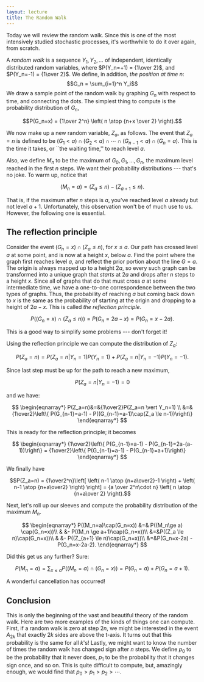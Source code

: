 ```yaml
---
layout: lecture
title: The Random Walk
---
```


Today we will review the random walk.  Since this is one of the most
intensively studied stochastic processes, it's worthwhile to do it
over again, from scratch.

A _random walk_ is a sequence $Y_1, Y_2, \ldots$ of independent,
identically distributed random variables, where
$P(Y_n=+1) = {1\over 2}$, and $P(Y_n=-1) = {1\over 2}$.
We define, in addition, _the position at time $n$_:
$$G_n = \sum_{i=1}^n Y_i$$
We draw a sample point of the random walk by graphing $G_n$ with
respect to time, and connecting the dots.  The simplest thing to
compute is the probability distribution of $G_n$,

$$P(G_n=x) = {1\over 2^n} \left( n \atop {n+x \over 2} \right).$$

We now make up a new random variable, $Z_a$, as follows.  The event
that $Z_a=n$ is defined to be
$(G_1<a)\cap(G_2<a)\cap\cdots\cap(G_{n-1}<a)\cap(G_n=a).$  This is
the time it takes, or ``the waiting time,'' to reach level $a$.

Also, we define $M_n$ to be the maximum of $G_0,G_1,\ldots,G_n$, the
maximum level reached in the first $n$ steps.  We want their
probability distributions --- that's no joke.  To warm up, notice
that

$$(M_n=a) = (Z_a\le n)-(Z_{a+1}\le n).$$

That is, if the maximum
after $n$ steps is $a$, you've reached level $a$ already but not level
$a+1$.  Unfortunately, this observation won't be of much use to us.
However, the following one is essential.

The reflection principle
------------------------

Consider the event $(G_n=x)\cap(Z_a\le n)$, for $x\le a$.  Our path
has crossed level $a$ at some point, and is now at a height $x$, below
$a$.  Find the point where the graph first reaches level $a$, and
reflect the prior portion about the line $G=a$.  The origin is always
mapped up to a height $2a$, so every such graph can be transformed
into a unique graph that _starts_ at $2a$ and drops after $n$
steps to a
height $x$.  Since all of graphs that do that must cross $a$ at some
intermediate time, we have a one-to-one correspondence between the two
types of graphs.  Thus, the probability of reaching $a$ but coming
back down to $x$ is the same as the probability of starting at the
origin and dropping to a height of $2a-x$.  This is called _the
reflection principle_.

$$P((G_n=x)\cap(Z_a\le n)) = P(G_n=2a-x) = P(G_n=x-2a).$$

This is a good way to simplify some problems --- don't forget it!

Using the reflection principle we can compute the distribution of $Z_a$:

$$P(Z_a=n)=P(Z_a=n \vert Y_n=1)P(Y_n=1)+P(Z_a=n \vert Y_n=-1)P(Y_n=-1).$$

Since last step must be up for the path to reach a new maximum,

$$P(Z_a=n \vert Y_n=-1)=0$$

and we have:

$$
\begin{eqnarray*}
P(Z_a=n)&=&{1\over2}P(Z_a=n \vert Y_n=1) \\
        &=&{1\over2}\left\{ P(G_{n-1}=a-1) - P((G_{n-1}=a-1)\cap(Z_a \le n-1))\right\}
\end{eqnarray*}
$$

This is ready for the reflection principle; it becomes

$$
\begin{eqnarray*}
{1\over2}\left\{ P(G_{n-1}=a-1) - P(G_{n-1}=2a-(a-1))\right\} = {1\over2}\left\{ P(G_{n-1}=a-1) - P(G_{n-1}=a+1)\right\}
\end{eqnarray*}
$$

We finally have

$$P(Z_a=n)
	 = {1\over2^n}\left[ \left( n-1 \atop {n+a\over2}-1 \right)
			   + \left( n-1 \atop {n+a\over2} \right) \right]
	 = {a \over 2^n\cdot n} \left( n \atop {n+a\over 2} \right).$$

Next, let's roll up our sleeves and compute the probability
distribution of the maximum $M_n$.

$$
\begin{eqnarray*}
P((M_n=a)\cap(G_n=x)) &=& P((M_n\ge a)   \cap(G_n=x))\\
                      & &- P((M_n \ge a+1)\cap(G_n=x))\\
                      &=&P((Z_a \le n)\cap(G_n=x))\\
                      & &- P((Z_{a+1} \le n)\cap(G_n=x))\\
                      &=&P(G_n=x-2a) - P(G_n=x-2a-2).
\end{eqnarray*}
$$

Did this get us any further?  Sure:

$$P(M_n=a) = \sum_{x\le a} P((M_n=a)\cap(G_n=x)) = P(G_n=a)+P(G_n=a+1).$$

A wonderful cancellation has occurred!

Conclusion
----------

This is only the beginning of the vast and beautiful theory of the
random walk.  Here are two more examples of the kinds of things one
can compute.  First, if a random walk is zero at step $2n$, we might
be interested in the event $A_{2k}$ that exactly $2k$ sides are above
the t-axis.  It turns out that this probability is the same for all
$k$'s!
Lastly, we might want to know the number of times the random walk
has changed sign after $n$ steps.  We define $p_0$ to be the
probability that it never does, $p_1$ to be the probability that it
changes sign once, and so on.  This is quite difficult to compute,
but, amazingly enough, we would find that $p_0>p_1>p_2>\cdots$.
